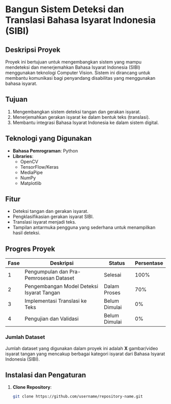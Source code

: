 # Bangun Sistem Deteksi dan Translasi Bahasa Isyarat Indonesia (SIBI)

## Deskripsi Proyek
Proyek ini bertujuan untuk mengembangkan sistem yang mampu mendeteksi dan menerjemahkan Bahasa Isyarat Indonesia (SIBI) menggunakan teknologi Computer Vision. Sistem ini dirancang untuk membantu komunikasi bagi penyandang disabilitas yang menggunakan bahasa isyarat.

## Tujuan
1. Mengembangkan sistem deteksi tangan dan gerakan isyarat.
2. Menerjemahkan gerakan isyarat ke dalam bentuk teks (translasi).
3. Membantu integrasi Bahasa Isyarat Indonesia ke dalam sistem digital.

## Teknologi yang Digunakan
- **Bahasa Pemrograman**: Python
- **Libraries**:
  - OpenCV
  - TensorFlow/Keras
  - MediaPipe
  - NumPy
  - Matplotlib

## Fitur
- Deteksi tangan dan gerakan isyarat.
- Pengklasifikasian gerakan isyarat SIBI.
- Translasi isyarat menjadi teks.
- Tampilan antarmuka pengguna yang sederhana untuk menampilkan hasil deteksi.

## Progres Proyek

| Fase | Deskripsi | Status | Persentase |
|------|-----------|--------|------------|
| 1    | Pengumpulan dan Pra-Pemrosesan Dataset | Selesai | 100% |
| 2    | Pengembangan Model Deteksi Isyarat Tangan | Dalam Proses | 70% |
| 3    | Implementasi Translasi ke Teks | Belum Dimulai | 0% |
| 4    | Pengujian dan Validasi | Belum Dimulai | 0% |

### Jumlah Dataset
Jumlah dataset yang digunakan dalam proyek ini adalah **X** gambar/video isyarat tangan yang mencakup berbagai kategori isyarat dari Bahasa Isyarat Indonesia (SIBI).

## Instalasi dan Pengaturan
1. **Clone Repository**:
   ```bash
   git clone https://github.com/username/repository-name.git
